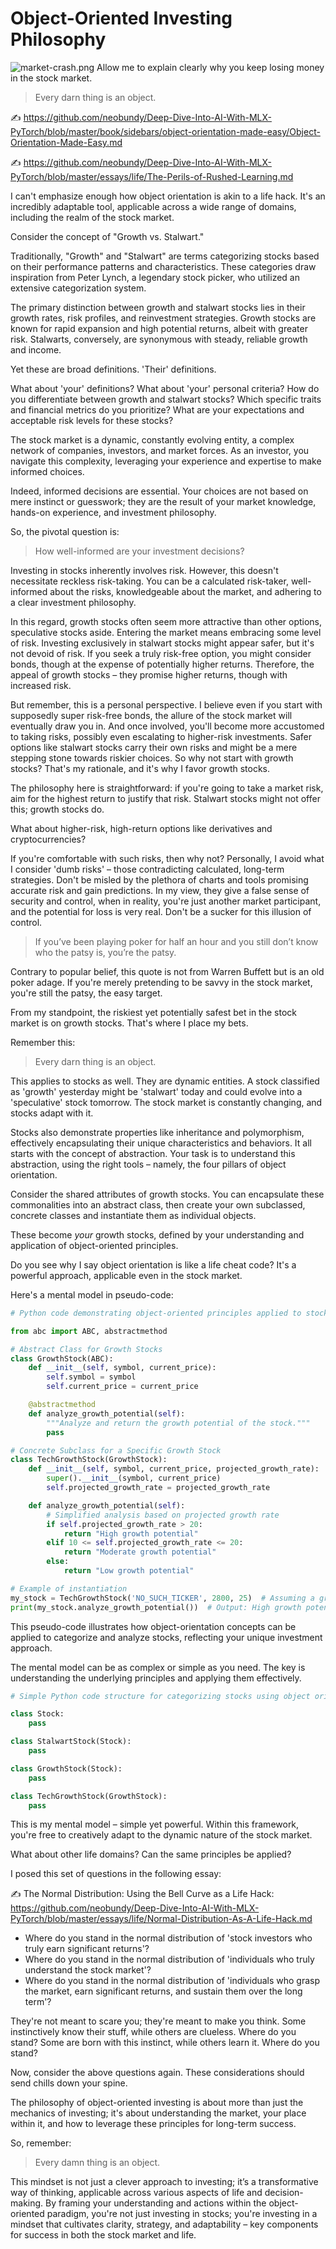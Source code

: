 # Object-Oriented Investing Philosophy
![market-crash.png](market-crash.png)
Allow me to explain clearly why you keep losing money in the stock market. 

> Every darn thing is an object.

✍️ https://github.com/neobundy/Deep-Dive-Into-AI-With-MLX-PyTorch/blob/master/book/sidebars/object-orientation-made-easy/Object-Orientation-Made-Easy.md

✍️ https://github.com/neobundy/Deep-Dive-Into-AI-With-MLX-PyTorch/blob/master/essays/life/The-Perils-of-Rushed-Learning.md

I can't emphasize enough how object orientation is akin to a life hack. It's an incredibly adaptable tool, applicable across a wide range of domains, including the realm of the stock market.

Consider the concept of "Growth vs. Stalwart."

Traditionally, "Growth" and "Stalwart" are terms categorizing stocks based on their performance patterns and characteristics. These categories draw inspiration from Peter Lynch, a legendary stock picker, who utilized an extensive categorization system. 

The primary distinction between growth and stalwart stocks lies in their growth rates, risk profiles, and reinvestment strategies. Growth stocks are known for rapid expansion and high potential returns, albeit with greater risk. Stalwarts, conversely, are synonymous with steady, reliable growth and income.

Yet these are broad definitions. 'Their' definitions. 

What about 'your' definitions? What about 'your' personal criteria? How do you differentiate between growth and stalwart stocks? Which specific traits and financial metrics do you prioritize? What are your expectations and acceptable risk levels for these stocks?

The stock market is a dynamic, constantly evolving entity, a complex network of companies, investors, and market forces. As an investor, you navigate this complexity, leveraging your experience and expertise to make informed choices.

Indeed, informed decisions are essential. Your choices are not based on mere instinct or guesswork; they are the result of your market knowledge, hands-on experience, and investment philosophy.

So, the pivotal question is:

> How well-informed are your investment decisions?

Investing in stocks inherently involves risk. However, this doesn't necessitate reckless risk-taking. You can be a calculated risk-taker, well-informed about the risks, knowledgeable about the market, and adhering to a clear investment philosophy.

In this regard, growth stocks often seem more attractive than other options, speculative stocks aside. Entering the market means embracing some level of risk. Investing exclusively in stalwart stocks might appear safer, but it's not devoid of risk. If you seek a truly risk-free option, you might consider bonds, though at the expense of potentially higher returns. Therefore, the appeal of growth stocks – they promise higher returns, though with increased risk.

But remember, this is a personal perspective. I believe even if you start with supposedly super risk-free bonds, the allure of the stock market will eventually draw you in. And once involved, you'll become more accustomed to taking risks, possibly even escalating to higher-risk investments. Safer options like stalwart stocks carry their own risks and might be a mere stepping stone towards riskier choices. So why not start with growth stocks? That's my rationale, and it's why I favor growth stocks.

The philosophy here is straightforward: if you're going to take a market risk, aim for the highest return to justify that risk. Stalwart stocks might not offer this; growth stocks do.

What about higher-risk, high-return options like derivatives and cryptocurrencies?

If you're comfortable with such risks, then why not? Personally, I avoid what I consider 'dumb risks' – those contradicting calculated, long-term strategies. Don't be misled by the plethora of charts and tools promising accurate risk and gain predictions. In my view, they give a false sense of security and control, when in reality, you're just another market participant, and the potential for loss is very real. Don't be a sucker for this illusion of control.

> If you’ve been playing poker for half an hour and you still don’t know who the patsy is, you’re the patsy.

Contrary to popular belief, this quote is not from Warren Buffett but is an old poker adage. If you're merely pretending to be savvy in the stock market, you're still the patsy, the easy target.

From my standpoint, the riskiest yet potentially safest bet in the stock market is on growth stocks. That's where I place my bets.

Remember this:

> Every darn thing is an object.

This applies to stocks as well. They are dynamic entities. A stock classified as 'growth' yesterday might be 'stalwart' today and could evolve into a 'speculative' stock tomorrow. The stock market is constantly changing, and stocks adapt with it.

Stocks also demonstrate properties like inheritance and polymorphism, effectively encapsulating their unique characteristics and behaviors. It all starts with the concept of abstraction. Your task is to understand this abstraction, using the right tools – namely, the four pillars of object orientation.

Consider the shared attributes of growth stocks. You can encapsulate these commonalities into an abstract class, then create your own subclassed, concrete classes and instantiate them as individual objects.

These become _your_ growth stocks, defined by your understanding and application of object-oriented principles.

Do you see why I say object orientation is like a life cheat code? It's a powerful approach, applicable even in the stock market. 

Here's a mental model in pseudo-code:

```python
# Python code demonstrating object-oriented principles applied to stock categorization and analysis.

from abc import ABC, abstractmethod

# Abstract Class for Growth Stocks
class GrowthStock(ABC):
    def __init__(self, symbol, current_price):
        self.symbol = symbol
        self.current_price = current_price

    @abstractmethod
    def analyze_growth_potential(self):
        """Analyze and return the growth potential of the stock."""
        pass

# Concrete Subclass for a Specific Growth Stock
class TechGrowthStock(GrowthStock):
    def __init__(self, symbol, current_price, projected_growth_rate):
        super().__init__(symbol, current_price)
        self.projected_growth_rate = projected_growth_rate

    def analyze_growth_potential(self):
        # Simplified analysis based on projected growth rate
        if self.projected_growth_rate > 20:
            return "High growth potential"
        elif 10 <= self.projected_growth_rate <= 20:
            return "Moderate growth potential"
        else:
            return "Low growth potential"

# Example of instantiation
my_stock = TechGrowthStock('NO_SUCH_TICKER', 2800, 25)  # Assuming a growth rate of 25%
print(my_stock.analyze_growth_potential())  # Output: High growth potential
```
This pseudo-code illustrates how object-orientation concepts can be applied to categorize and analyze stocks, reflecting your unique investment approach.

The mental model can be as complex or simple as you need. The key is understanding the underlying principles and applying them effectively.

```python
# Simple Python code structure for categorizing stocks using object orientation.

class Stock:
    pass

class StalwartStock(Stock):
    pass    

class GrowthStock(Stock):
    pass

class TechGrowthStock(GrowthStock):
    pass
```

This is my mental model – simple yet powerful. Within this framework, you're free to creatively adapt to the dynamic nature of the stock market.

What about other life domains? Can the same principles be applied?

I posed this set of questions in the following essay:

✍️ The Normal Distribution: Using the Bell Curve as a Life Hack: https://github.com/neobundy/Deep-Dive-Into-AI-With-MLX-PyTorch/blob/master/essays/life/Normal-Distribution-As-A-Life-Hack.md

- Where do you stand in the normal distribution of 'stock investors who truly earn significant returns'?
- Where do you stand in the normal distribution of 'individuals who truly understand the stock market'?
- Where do you stand in the normal distribution of 'individuals who grasp the market, earn significant returns, and sustain them over the long term'?


They're not meant to scare you; they're meant to make you think. Some instinctively know their stuff, while others are clueless. Where do you stand? Some are born with this instinct, while others learn it. Where do you stand? 

Now, consider the above questions again. These considerations should send chills down your spine. 

The philosophy of object-oriented investing is about more than just the mechanics of investing; it's about understanding the market, your place within it, and how to leverage these principles for long-term success.

So, remember:

> Every damn thing is an object.

This mindset is not just a clever approach to investing; it’s a transformative way of thinking, applicable across various aspects of life and decision-making. By framing your understanding and actions within the object-oriented paradigm, you're not just investing in stocks; you're investing in a mindset that cultivates clarity, strategy, and adaptability – key components for success in both the stock market and life.